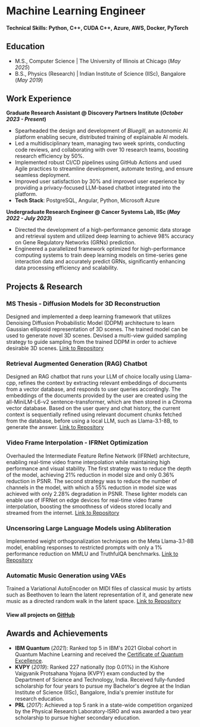 # Machine Learning Engineer

#### Technical Skills: Python, C++, CUDA C++, Azure, AWS, Docker, PyTorch

## Education
- M.S., Computer Science	| The University of Illinois at Chicago (_May 2025_)
- B.S., Physics (Research) | Indian Institute of Science (IISc), Bangalore (_May 2019_)

## Work Experience
**Graduate Research Assistant @ Discovery Partners Institute (_October 2023 - Present_)**
- Spearheaded the design and development of *Bluegill*, an autonomic AI platform enabling secure, distributed training of explainable AI models.
- Led a multidisciplinary team, managing two week sprints, conducting code reviews, and collaborating with over 10 research teams, boosting research efficiency by 50%.
- Implemented robust CI/CD pipelines using GitHub Actions and used Agile practices to streamline development, automate testing, and ensure seamless deployment.
- Improved user satisfaction by 30% and improved user experience by providing a privacy-focused LLM-based chatbot integrated into the platform.
- **Tech Stack**: PostgreSQL, Angular, Python, Microsoft Azure

**Undergraduate Research Engineer @ Cancer Systems Lab, IISc (_May 2022 - July 2023_)**
- Directed the development of a high-performance genomic data storage and retrieval system and utilized deep learning to achieve 98% accuracy on Gene Regulatory Networks (GRNs) prediction.
- Engineered a parallelized framework optimized for high-performance computing systems to train deep learning models on time-series gene interaction data and accurately predict GRNs, significantly enhancing data processing efficiency and scalability.

## Projects & Research
### MS Thesis - Diffusion Models for 3D Reconstruction
Designed and implemented a deep learning framework that utilizes Denoising Diffusion Probabilistic Model (DDPM) architecture to learn Gaussian ellipsoid representation of 3D scenes. The trained model can be used to generate novel 3D scenes. Devised a multi-view guided sampling strategy to guide sampling from the trained DDPM in order to achieve desirable 3D scenes.
[Link to Repository](https://github.com/raj1401/Diffusion-Gaussian-Splatting)

### Retrieval Augmented Generation (RAG) Chatbot
Designed an RAG chatbot that runs your LLM of choice locally using Llama-cpp, refines the context by extracting relevant embeddings of documents from a vector database, and responds to user queries accordingly. The embeddings of the documents provided by the user are created using the all-MiniLM-L6-v2 sentence-transformer, which are then stored in a Chroma vector database. Based on the user query and chat history, the current context is sequentially refined using relevant document chunks fetched from the database, before using a local LLM, such as Llama-3.1-8B, to generate the answer.
[Link to Repository](https://github.com/raj1401/RAG-Chatbot)

### Video Frame Interpolation - IFRNet Optimization
Overhauled the Intermediate Feature Refine Network (IFRNet) architecture, enabling real-time video frame interpolation while maintaining high performance and visual stability. The first strategy was to reduce the depth of the model, achieving 21% reduction in model size and only 0.36% reduction in PSNR. The second strategy was to reduce the number of channels in the model, with which a 55% reduction in model size was achieved with only 2.28% degradation in PSNR. These lighter models can enable use of IFRNet on edge devices for real-time video frame interpolation, boosting the smoothness of videos stored locally and streamed from the internet.
[Link to Repository](https://github.com/raj1401/Video-Frame-Interpolation-IFRNet)

### Uncensoring Large Language Models using Abliteration
Implemented weight orthogonalization techniques on the Meta Llama-3.1-8B model, enabling responses to restricted prompts with only a 1% performance reduction on MMLU and TruthfulQA benchmarks.
[Link to Repository](https://github.com/raj1401/Uncensoring-LLMs-with-Abliteration)

### Automatic Music Generation using VAEs
Trained a Variational AutoEncoder on MIDI files of classical music by artists such as Beethoven to learn the latent representation of it, and generate new music as a directed random walk in the latent space.
[Link to Repository](https://github.com/raj1401/Automatic-Music-Generation-VAE)

#### View all projects on [GitHub](https://github.com/raj1401?tab=repositories)

## Awards and Achievements
- **IBM Quantum** (_2021_): Ranked top 5 in IBM's 2021 Global cohort in Quantum Machine Learning and received the [Certificate of Quantum Excellence](https://drive.google.com/file/d/1tvF_El8Z8HbEZylX7orT2sRt7g1OB9EP/view?usp=sharing).
- **KVPY** (_2019_): Ranked 227 nationally (top 0.01%) in the Kishore Vaigyanik Protsahana Yojana (KVPY) exam conducted by the Department of Science and Technology, India. Received fully-funded scholarship for four years to pursue my Bachelor's degree at the Indian Institute of Science (IISc), Bangalore, India's premier institute for research education.
- **PRL** (_2017_): Achieved a top 5 rank in a state-wide competition organized by the Physical Research Laboratory-ISRO and was awarded a two year scholarship to pursue higher secondary education.
